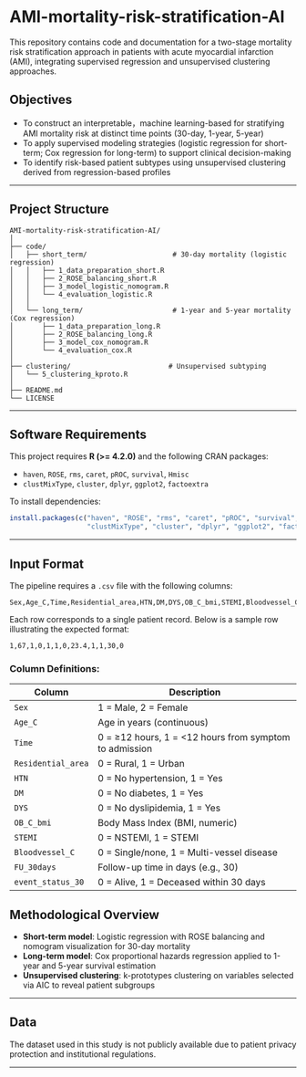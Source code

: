 # AMI-mortality-risk-stratification-AI

This repository contains code and documentation for a two-stage mortality risk stratification approach in patients with acute myocardial infarction (AMI), integrating supervised regression and unsupervised clustering approaches.

## Objectives

* To construct an interpretable，machine learning-based for stratifying AMI mortality risk at distinct time points (30-day, 1-year, 5-year)
* To apply supervised modeling strategies (logistic regression for short-term; Cox regression for long-term) to support clinical decision-making
* To identify risk-based patient subtypes using unsupervised clustering derived from regression-based profiles

---

## Project Structure

```
AMI-mortality-risk-stratification-AI/
│
├── code/
│   ├── short_term/                     # 30-day mortality (logistic regression)
│   │   ├── 1_data_preparation_short.R
│   │   ├── 2_ROSE_balancing_short.R
│   │   ├── 3_model_logistic_nomogram.R
│   │   └── 4_evaluation_logistic.R
│   │
│   └── long_term/                      # 1-year and 5-year mortality (Cox regression)
│       ├── 1_data_preparation_long.R
│       ├── 2_ROSE_balancing_long.R
│       ├── 3_model_cox_nomogram.R
│       └── 4_evaluation_cox.R
│
├── clustering/                        # Unsupervised subtyping
│   └── 5_clustering_kproto.R
│
├── README.md
└── LICENSE
```

---

## Software Requirements

This project requires **R (>= 4.2.0)** and the following CRAN packages:

* `haven`, `ROSE`, `rms`, `caret`, `pROC`, `survival`, `Hmisc`
* `clustMixType`, `cluster`, `dplyr`, `ggplot2`, `factoextra`

To install dependencies:

```r
install.packages(c("haven", "ROSE", "rms", "caret", "pROC", "survival", "Hmisc", 
                   "clustMixType", "cluster", "dplyr", "ggplot2", "factoextra"))
```

---

## Input Format

The pipeline requires a `.csv` file with the following columns:

```csv
Sex,Age_C,Time,Residential_area,HTN,DM,DYS,OB_C_bmi,STEMI,Bloodvessel_C,FU_30days,event_status_30
```

Each row corresponds to a single patient record. Below is a sample row illustrating the expected format:

```csv
1,67,1,0,1,1,0,23.4,1,1,30,0
```

### Column Definitions:

| Column             | Description                                            |
| ------------------ | ------------------------------------------------------ |
| `Sex`              | 1 = Male, 2 = Female                                   |
| `Age_C`            | Age in years (continuous)                              |
| `Time`             | 0 = ≥12 hours, 1 = <12 hours from symptom to admission |
| `Residential_area` | 0 = Rural, 1 = Urban                                   |
| `HTN`              | 0 = No hypertension, 1 = Yes                           |
| `DM`               | 0 = No diabetes, 1 = Yes                               |
| `DYS`              | 0 = No dyslipidemia, 1 = Yes                           |
| `OB_C_bmi`         | Body Mass Index (BMI, numeric)                         |
| `STEMI`            | 0 = NSTEMI, 1 = STEMI                                  |
| `Bloodvessel_C`    | 0 = Single/none, 1 = Multi-vessel disease              |
| `FU_30days`        | Follow-up time in days (e.g., 30)                      |
| `event_status_30`  | 0 = Alive, 1 = Deceased within 30 days                 |

## Methodological Overview

* **Short-term model**: Logistic regression with ROSE balancing and nomogram visualization for 30-day mortality
* **Long-term model**: Cox proportional hazards regression applied to 1-year and 5-year survival estimation
* **Unsupervised clustering**: k-prototypes clustering on variables selected via AIC to reveal patient subgroups

---

## Data

The dataset used in this study is not publicly available due to patient privacy protection and institutional regulations. 

---
